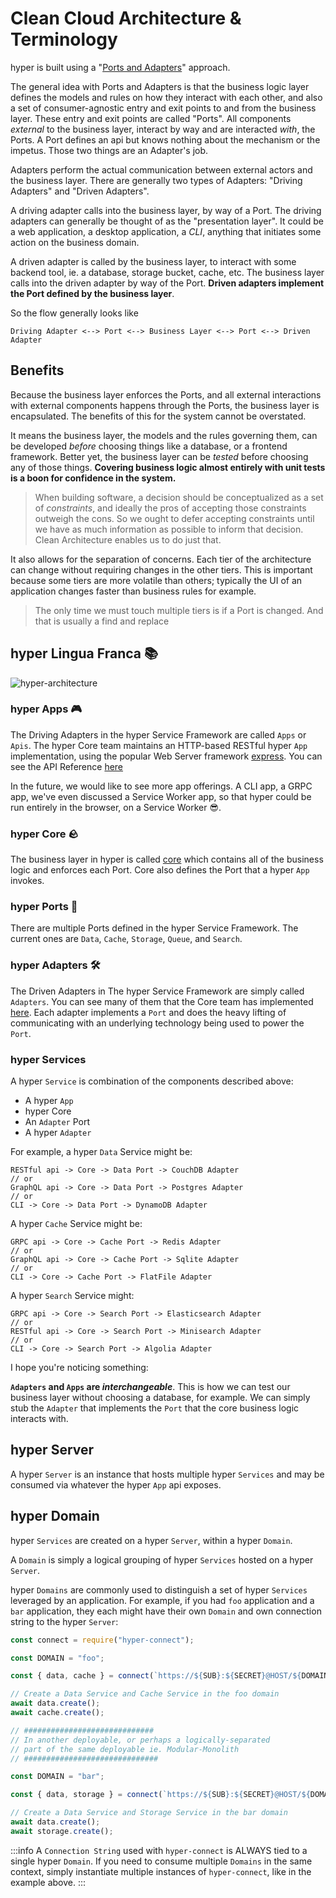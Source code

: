 # Clean Cloud Architecture & Terminology

hyper is built using a "[Ports and Adapters](<https://en.wikipedia.org/wiki/Hexagonal_architecture_(software)>)" approach.

The general idea with Ports and Adapters is that the business logic layer defines the models and rules on how they interact with each other, and also a set of consumer-agnostic entry and exit points to and from the business layer. These entry and exit points are called "Ports". All components _external_ to the business layer, interact by way and are interacted _with_, the Ports. A Port defines an api but knows nothing about the mechanism or the impetus. Those two things are an Adapter's job.

Adapters perform the actual communication between external actors and the business layer. There are generally two types of Adapters: "Driving Adapters" and "Driven Adapters".

A driving adapter calls into the business layer, by way of a Port. The driving adapters can generally be thought of as the "presentation layer". It could be a web application, a desktop application, a _CLI_, anything that initiates some action on the business domain.

A driven adapter is called by the business layer, to interact with some backend tool, ie. a database, storage bucket, cache, etc. The business layer calls into the driven adapter by way of the Port. **Driven adapters implement the Port defined by the business layer**.

So the flow generally looks like

```
Driving Adapter <--> Port <--> Business Layer <--> Port <--> Driven Adapter
```

## Benefits

Because the business layer enforces the Ports, and all external interactions with external components happens through the Ports, the business layer is encapsulated. The benefits of this for the system cannot be overstated.

It means the business layer, the models and the rules governing them, can be developed _before_ choosing things like a database, or a frontend framework. Better yet, the business layer can be _tested_ before choosing any of those things. **Covering business logic almost entirely with unit tests is a boon for confidence in the system.**

> When building software, a decision should be conceptualized as a set of _constraints_, and ideally the pros of accepting those constraints outweigh the cons. So we ought to defer accepting constraints until we have as much information as possible to inform that decision. Clean Architecture enables us to do just that.

It also allows for the separation of concerns. Each tier of the architecture can change without requiring changes in the other tiers. This is important because some tiers are more volatile than others; typically the UI of an application changes faster than business rules for example.

> The only time we must touch multiple tiers is if a Port is changed. And that is usually a find and replace

## hyper Lingua Franca 📚

![hyper-architecture](/hyper-architecture.png)

### hyper Apps 🎮

The Driving Adapters in the hyper Service Framework are called `Apps` or `Apis`. The hyper Core team maintains
an HTTP-based RESTful hyper `App` implementation, using the popular Web
Server framework [express](https://expressjs.com/). You can see the API Reference [here](/docs/api-reference/rest/index)

In the future, we would like to see more app offerings. A CLI app, a GRPC app, we've even discussed a Service Worker app, so that hyper could be run entirely in the browser, on a Service Worker 😎.

### hyper Core 🪨

The business layer in hyper is called [core](https://github.com/hyper63/hyper/tree/main/packages/core) which contains all of the business logic and enforces each Port. Core also defines the Port that a hyper `App` invokes.

### hyper Ports 🔌

There are multiple Ports defined in the hyper Service Framework. The current ones are `Data`, `Cache`, `Storage`, `Queue`, and `Search`.

### hyper Adapters 🛠

The Driven Adapters in The hyper Service Framework are simply called `Adapters`. You can see many of them that the Core team has implemented [here](https://github.com/hyper63?q=hyper-adapter&type=all&language=&sort=). Each adapter implements a `Port` and does the heavy lifting of communicating with an underlying technology being used to power the `Port`.

### hyper Services

A hyper `Service` is combination of the components described above:

- A hyper `App`
- hyper Core
- An `Adapter` Port
- A hyper `Adapter`

For example, a hyper `Data` Service might be:

```
RESTful api -> Core -> Data Port -> CouchDB Adapter
// or
GraphQL api -> Core -> Data Port -> Postgres Adapter
// or
CLI -> Core -> Data Port -> DynamoDB Adapter
```

A hyper `Cache` Service might be:

```
GRPC api -> Core -> Cache Port -> Redis Adapter
// or
GraphQL api -> Core -> Cache Port -> Sqlite Adapter
// or
CLI -> Core -> Cache Port -> FlatFile Adapter
```

A hyper `Search` Service might:

```
GRPC api -> Core -> Search Port -> Elasticsearch Adapter
// or
RESTful api -> Core -> Search Port -> Minisearch Adapter
// or
CLI -> Core -> Search Port -> Algolia Adapter
```

I hope you're noticing something:

**`Adapters` and `Apps` are _interchangeable_**. This is how we can test our business layer without choosing a database, for example. We can simply stub the `Adapter` that implements the `Port` that the core business logic interacts with.

## hyper Server

A hyper `Server` is an instance that hosts multiple hyper `Services` and may be consumed via whatever the hyper `App` api exposes.

## hyper Domain

hyper `Services` are created on a hyper `Server`, within a hyper `Domain`.

A `Domain` is simply a logical grouping of hyper `Services` hosted on a hyper `Server`.

hyper `Domains` are commonly used to distinguish a set of hyper `Services` leveraged by an application.
For example, if you had `foo` application and a `bar` application, they each might have their own `Domain` and own connection string to the hyper `Server`:

```js
const connect = require("hyper-connect");

const DOMAIN = "foo";

const { data, cache } = connect(`https://${SUB}:${SECRET}@HOST/${DOMAIN}`);

// Create a Data Service and Cache Service in the foo domain
await data.create();
await cache.create();

// #############################
// In another deployable, or perhaps a logically-separated
// part of the same deployable ie. Modular-Monolith
// ##############################

const DOMAIN = "bar";

const { data, storage } = connect(`https://${SUB}:${SECRET}@HOST/${DOMAIN}`);

// Create a Data Service and Storage Service in the bar domain
await data.create();
await storage.create();
```

:::info
A `Connection String` used with `hyper-connect` is ALWAYS tied to a single hyper `Domain`. If you need to consume multiple `Domains` in the same context, simply instantiate multiple instances of `hyper-connect`, like in the example above.
:::
